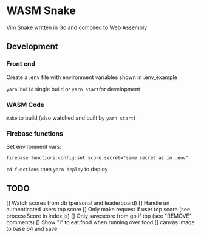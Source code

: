# WASM Snake

Vim Snake written in Go and compiled to Web Assembly

## Development

### Front end

Create a .env file with environment variables shown in .env_example

`yarn build` single build or `yarn start`for development

### WASM Code

`make` to build (also watched and built by `yarn start`)

### Firebase functions

Set environment vars:

`firebase functions:config:set score.secret="same secret as in .env"`

`cd functions` then `yarn deploy` to deploy

## TODO

[] Watch scores from db (personal and leaderboard)
[] Handle un authenticated users top score
[] Only make request if user top score (see processScore in index.js)
[] Only savescore from go if top (see "REMOVE" comments)
[] Show "i" to eat food when running over food
[] canvas image to base 64 and save
